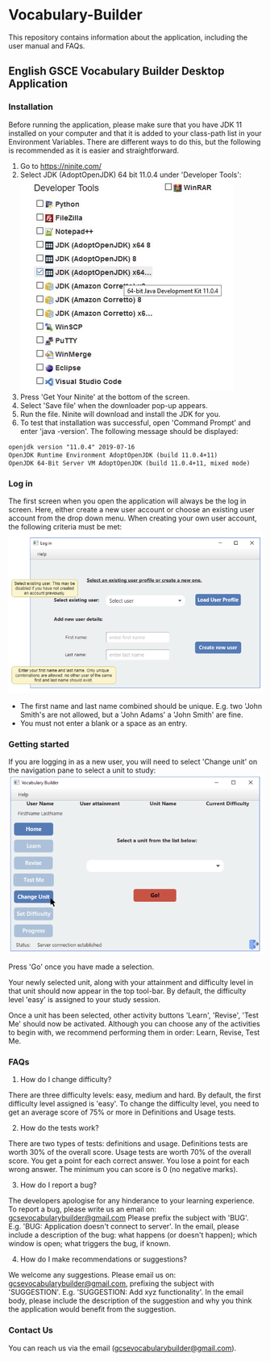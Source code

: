# Vocabulary-Builder
This repository contains information about the application, including the user manual and FAQs.

## English GSCE Vocabulary Builder Desktop Application

### Installation

Before running the application, please make sure that you have JDK 11 installed on your computer 
and that it is added to your class-path list in your Environment Variables. 
There are different ways to do this, but the following is recommended as it is easier and straightforward. 

1) Go to https://ninite.com/
2) Select JDK (AdoptOpenJDK) 64 bit 11.0.4 under 'Developer Tools': 
![JDK image](images/jdk_ninite.png)
3) Press 'Get Your Ninite' at the bottom of the screen. 
4) Select 'Save file' when the downloader pop-up appears.
5) Run the file. Ninite will download and install the JDK for you.
6) To test that installation was successful, open 'Command Prompt' and enter 'java -version'. The following message should be displayed: 
````
openjdk version "11.0.4" 2019-07-16
OpenJDK Runtime Environment AdoptOpenJDK (build 11.0.4+11)
OpenJDK 64-Bit Server VM AdoptOpenJDK (build 11.0.4+11, mixed mode)
````

### Log in

The first screen when you open the application will always be the log in screen. Here, either create a new user 
account or choose an existing user account from the drop down menu. When creating your own user account, the following
criteria must be met: 
![log in](images/log-in.png)

* The first name and last name combined should be unique. E.g. two 'John Smith's are not allowed, but a 'John Adams'
a 'John Smith' are fine.
* You must not enter a blank or a space as an entry. 

### Getting started

If you are logging in as a new user, you will need to select 'Change unit' on the navigation pane to select a unit to study:
![unit image](images/change-unit.png)

Press 'Go' once you have made a selection. 

Your newly selected unit, along with your attainment and difficulty level in that unit should now appear in the top tool-bar. By default, the difficulty level 'easy' is assigned to your study session.

Once a unit has been selected, other activity buttons 'Learn', 'Revise', 'Test Me' should now be activated. 
Although you can choose any of the activities to begin with, we recommend performing them in order: Learn, Revise, Test Me. 

### FAQs

1. How do I change difficulty? 

There are three difficulty levels: easy, medium and hard. By default, the first difficulty level assigned is 'easy'. To          change the difficulty level, you need to get an average score of 75% or more in Definitions and Usage tests. 

2. How do the tests work? 

There are two types of tests: definitions and usage. Definitions tests are worth 30% of the overall score. Usage tests are worth 70% of the overall score.
You get a point for each correct answer. You lose a point for each wrong answer. The minimum you can score is 0 (no negative marks).

3. How do I report a bug? 

The developers apologise for any hinderance to your learning experience. To report a bug, please write us an email on:
gcsevocabularybuilder@gmail.com
Please prefix the subject with 'BUG'. E.g. 'BUG: Application doesn't connect to server'. In the email, please include a description of the bug: what happens (or doesn't happen); which window is open; what triggers the bug, if known.

4. How do I make recommendations or suggestions? 

We welcome any suggestions. Please email us on:
gcsevocabularybuilder@gmail.com, prefixing the subject with 'SUGGESTION'. E.g. 'SUGGESTION: Add xyz functionality'. In the email body, please include the description of the suggestion and why you think the application would benefit from the suggestion. 


### Contact Us 

You can reach us via the email (gcsevocabularybuilder@gmail.com). 
